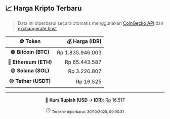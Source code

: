 

<!-- HARGA_KRIPTO -->
## 📈 Harga Kripto Terbaru

> Data ini diperbarui secara otomatis menggunakan [CoinGecko API](https://www.coingecko.com/) dan [exchangerate.host](https://exchangerate.host/)

<div align="center">

| 🪙 Token | 💰 Harga (IDR) |
|:------:|---------------:|
| 🟠 **Bitcoin (BTC)**   | Rp 1.835.946.003 |
| 🔵 **Ethereum (ETH)**  | Rp 65.443.587 |
| 🟣 **Solana (SOL)**    | Rp 3.226.807 |
| 🟢 **Tether (USDT)**   | Rp 16.525 |

---

💱 **Kurs Rupiah (USD → IDR)**: Rp 16.517

🕒 <sub>Terakhir diperbarui: 30/10/2025, 00.00.31</sub>

</div>
<!-- /HARGA_KRIPTO -->